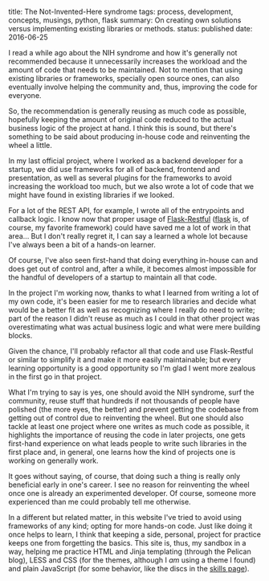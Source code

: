 title: The Not-Invented-Here syndrome
tags: process, development, concepts, musings, python, flask
summary: On creating own solutions versus implementing existing libraries or methods.
status: published
date: 2016-06-25

I read a while ago about the NIH syndrome and how it's generally not recommended because it unnecessarily increases the workload and the amount of code that needs to be maintained. Not to mention that using existing libraries or frameworks, specially open source ones, can also eventually involve helping the community and, thus, improving the code for everyone.

So, the recommendation is generally reusing as much code as possible, hopefully keeping the amount of original code reduced to the actual business logic of the project at hand. I think this is sound, but there's something to be said about producing in-house code and reinventing the wheel a little.

In my last official project, where I worked as a backend developer for a startup, we did use frameworks for all of backend, frontend and presentation, as well as several plugins for the frameworks to avoid increasing the workload too much, but we also wrote a lot of code that we might have found in existing libraries if we looked.

For a lot of the REST API, for example, I wrote all of the entrypoints and callback logic. I know now that proper usage of [Flask-Restful][] ([flask][] is, of course, my favorite framework) could have saved me a lot of work in that area... But I don't really regret it, I can say a learned a whole lot because I've always been a bit of a hands-on learner.

Of course, I've also seen first-hand that doing everything in-house can and does get out of control and, after a while, it becomes almost impossible for the handful of developers of a startup to maintain all that code.

In the project I'm working now, thanks to what I learned from writing a lot of my own code, it's been easier for me to research libraries and decide what would be a better fit as well as recognizing where I really do need to write; part of the reason I didn't reuse as much as I could in that other project was overestimating what was actual business logic and what were mere building blocks.

Given the chance, I'll probably refactor all that code and use Flask-Restful or similar to simplify it and make it more easily maintainable; but every learning opportunity is a good opportunity so I'm glad I went more zealous in the first go in that project.

What I'm trying to say is yes, one should avoid the NIH syndrome, surf the community, reuse stuff that hundreds if not thousands of people have polished (the more eyes, the better) and prevent getting the codebase from getting out of control due to reinventing the wheel. But one should also tackle at least one project where one writes as much code as possible, it highlights the importance of reusing the code in later projects, one gets first-hand experience on what leads people to write such libraries in the first place and, in general, one learns how the kind of projects one is working on generally work.

It goes without saying, of course, that doing such a thing is really only beneficial early in one's career. I see no reason for reinventing the wheel once one is already an experimented developer. Of course, someone more experienced than me could probably tell me otherwise.

In a different but related matter, in this website I've tried to avoid using frameworks of any kind; opting for more hands-on code. Just like doing it once helps to learn, I think that keeping a side, personal, project for practice keeps one from forgetting the basics. This site is, thus, my sandbox in a way, helping me practice HTML and Jinja templating (through the Pelican blog), LESS and CSS (for the themes, although I *am* using a theme I found) and plain JavaScript (for some behavior, like the discs in the [skills page][skills]).

[Flask-Restful]: //flask-restful.readthedocs.io/ "One of the best plugins for Flask"
[flask]: http://flask.pocoo.org/ "Flask Framework"
[skills]: /pages/skills
